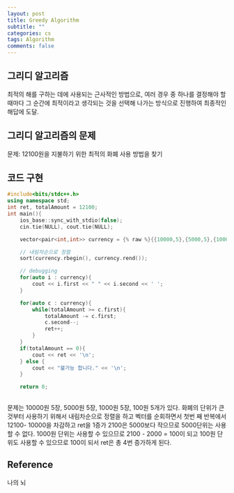 ```yaml
---
layout: post
title: Greedy Algorithm
subtitle: ""
categories: cs
tags: Algorithm
comments: false
---
```


## 그리디 알고리즘

최적의 해를 구하는 데에 사용되는 근사적인 방법으로, 여러 경우 중 하나를 결정해야 할 때마다 그 순간에 최적이라고 생각되는 것을 선택해 나가는 방식으로 진행하여 최종적인 해답에 도달.

## 그리디 알고리즘의 문제

문제: 12100원을 지불하기 위한 최적의 화폐 사용 방법을 찾기

## 코드 구현

```cpp
#include<bits/stdc++.h>
using namespace std;
int ret, totalAmount = 12100;
int main(){
    ios_base::sync_with_stdio(false);
    cin.tie(NULL), cout.tie(NULL);

    vector<pair<int,int>> currency = {% raw %}{{10000,5},{5000,5},{1000,5},{100,5}}{% endraw %};

    // 내림차순으로 정렬
    sort(currency.rbegin(), currency.rend());

    // debugging
    for(auto i : currency){
        cout << i.first << " " << i.second << ' ';
    }

    for(auto c : currency){
        while(totalAmount >= c.first){
            totalAmount -= c.first;
            c.second--;
            ret++;
        }
    }
    if(totalAmount == 0){
        cout << ret << '\n';
    } else {
        cout << "불가능 합니다." << '\n';
    }

    return 0;
    
```

문제는 10000원 5장, 5000원 5장, 1000원 5장, 100원 5개가 있다.
화폐의 단위가 큰 것부터 사용하기 위해서 내림차순으로 정렬을 하고 벡터를 순회하면서 첫번 째 반복에서 12100- 10000을 차감하고 ret을 1증가 2100은 5000보다 작으므로 5000단위는 사용할 수 없다.
1000원 단위는 사용할 수 있으므로 2100 - 2000 = 100이 되고 100원 단위도 사용할 수 있으므로 100이 되서 ret은 총 4번 증가하게 된다.

## Reference

나의 뇌